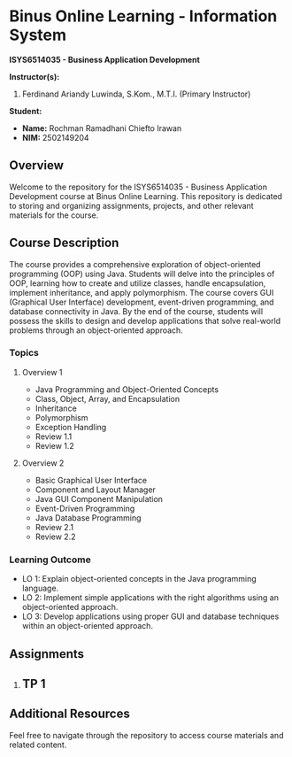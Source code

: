 # Binus Online Learning - Information System
**ISYS6514035 - Business Application Development**

**Instructor(s):**
1. Ferdinand Ariandy Luwinda, S.Kom., M.T.I. (Primary Instructor)

**Student:**
- **Name:** Rochman Ramadhani Chiefto Irawan
- **NIM:** 2502149204

## Overview
Welcome to the repository for the ISYS6514035 - Business Application Development course at Binus Online Learning. This repository is dedicated to storing and organizing assignments, projects, and other relevant materials for the course.

## Course Description
The course provides a comprehensive exploration of object-oriented programming (OOP) using Java. Students will delve into the principles of OOP, learning how to create and utilize classes, handle encapsulation, implement inheritance, and apply polymorphism. The course covers GUI (Graphical User Interface) development, event-driven programming, and database connectivity in Java. By the end of the course, students will possess the skills to design and develop applications that solve real-world problems through an object-oriented approach.

### Topics
1. Overview 1
   - Java Programming and Object-Oriented Concepts
   - Class, Object, Array, and Encapsulation
   - Inheritance
   - Polymorphism
   - Exception Handling
   - Review 1.1
   - Review 1.2

2. Overview 2
   - Basic Graphical User Interface
   - Component and Layout Manager
   - Java GUI Component Manipulation
   - Event-Driven Programming
   - Java Database Programming
   - Review 2.1
   - Review 2.2

### Learning Outcome
- LO 1: Explain object-oriented concepts in the Java programming language.
- LO 2: Implement simple applications with the right algorithms using an object-oriented approach.
- LO 3: Develop applications using proper GUI and database techniques within an object-oriented approach.

## Assignments
1. TP 1
   - 

## Additional Resources
Feel free to navigate through the repository to access course materials and related content.